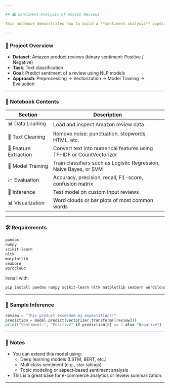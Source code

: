 ```yaml
---

## 🛍️ Sentiment Analysis of Amazon Reviews

This notebook demonstrates how to build a **sentiment analysis** pipeline to classify Amazon product reviews as **positive** or **negative**. It uses machine learning/NLP techniques to understand customer feedback and gauge overall satisfaction.

---
```


### 📌 Project Overview

- **Dataset**: Amazon product reviews (binary sentiment: Positive / Negative)
- **Task**: Text classification
- **Goal**: Predict sentiment of a review using NLP models
- **Approach**: Preprocessing → Vectorization → Model Training → Evaluation

---

### 📂 Notebook Contents

| Section | Description |
|--------|-------------|
| 📊 Data Loading | Load and inspect Amazon review data |
| 🧼 Text Cleaning | Remove noise: punctuation, stopwords, HTML, etc. |
| 🔢 Feature Extraction | Convert text into numerical features using TF-IDF or CountVectorizer |
| 🤖 Model Training | Train classifiers such as Logistic Regression, Naive Bayes, or SVM |
| 📈 Evaluation | Accuracy, precision, recall, F1-score, confusion matrix |
| 🔮 Inference | Test model on custom input reviews |
| 📊 Visualization | Word clouds or bar plots of most common words |

---

### 🛠️ Requirements

```bash
pandas
numpy
scikit-learn
nltk
matplotlib
seaborn
wordcloud
```

Install with:

```bash
pip install pandas numpy scikit-learn nltk matplotlib seaborn wordcloud
```

---

### 🚀 Sample Inference

```python
review = "This product exceeded my expectations!"
prediction = model.predict(vectorizer.transform([review]))
print("Sentiment:", "Positive" if prediction[0] == 1 else "Negative")
```

---

### 📌 Notes

- You can extend this model using:
  - Deep learning models (LSTM, BERT, etc.)
  - Multiclass sentiment (e.g., star ratings)
  - Topic modeling or aspect-based sentiment analysis
- This is a great base for e-commerce analytics or review summarization.

---
